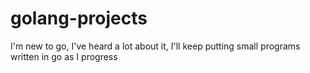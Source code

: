 # golang-projects
I'm new to go, I've heard a lot about it, I'll keep putting small programs written in go as I progress
